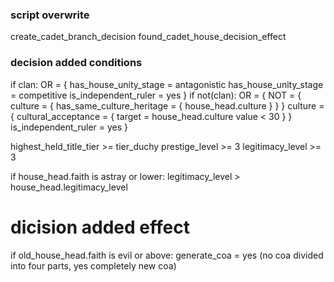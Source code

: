 ﻿### script overwrite
create_cadet_branch_decision
found_cadet_house_decision_effect

### decision added conditions
if clan:
    OR = {
        has_house_unity_stage = antagonistic
        has_house_unity_stage = competitive
        is_independent_ruler = yes
    }
if not(clan):
    OR = {
        NOT = { culture = { has_same_culture_heritage = { house_head.culture } } }
        culture = { cultural_acceptance = { target = house_head.culture value < 30 } }
        is_independent_ruler = yes
    }

highest_held_title_tier >= tier_duchy
prestige_level >= 3
legitimacy_level >= 3

if house_head.faith is astray or lower:
    legitimacy_level > house_head.legitimacy_level

# dicision added effect
if old_house_head.faith is evil or above:
    generate_coa = yes (no coa divided into four parts, yes completely new coa)